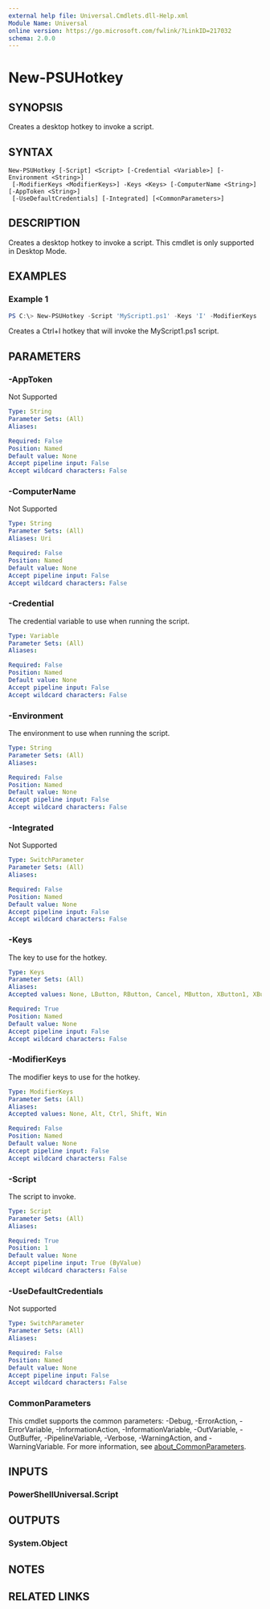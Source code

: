 ```yaml
---
external help file: Universal.Cmdlets.dll-Help.xml
Module Name: Universal
online version: https://go.microsoft.com/fwlink/?LinkID=217032
schema: 2.0.0
---
```


# New-PSUHotkey

## SYNOPSIS
Creates a desktop hotkey to invoke a script.

## SYNTAX

```
New-PSUHotkey [-Script] <Script> [-Credential <Variable>] [-Environment <String>]
 [-ModifierKeys <ModifierKeys>] -Keys <Keys> [-ComputerName <String>] [-AppToken <String>]
 [-UseDefaultCredentials] [-Integrated] [<CommonParameters>]
```

## DESCRIPTION
Creates a desktop hotkey to invoke a script. This cmdlet is only supported in Desktop Mode.

## EXAMPLES

### Example 1
```powershell
PS C:\> New-PSUHotkey -Script 'MyScript1.ps1' -Keys 'I' -ModifierKeys 'Ctrl'
```

Creates a Ctrl+I hotkey that will invoke the MyScript1.ps1 script. 

## PARAMETERS

### -AppToken
Not Supported

```yaml
Type: String
Parameter Sets: (All)
Aliases:

Required: False
Position: Named
Default value: None
Accept pipeline input: False
Accept wildcard characters: False
```

### -ComputerName
Not Supported

```yaml
Type: String
Parameter Sets: (All)
Aliases: Uri

Required: False
Position: Named
Default value: None
Accept pipeline input: False
Accept wildcard characters: False
```

### -Credential
The credential variable to use when running the script. 

```yaml
Type: Variable
Parameter Sets: (All)
Aliases:

Required: False
Position: Named
Default value: None
Accept pipeline input: False
Accept wildcard characters: False
```

### -Environment
The environment to use when running the script. 

```yaml
Type: String
Parameter Sets: (All)
Aliases:

Required: False
Position: Named
Default value: None
Accept pipeline input: False
Accept wildcard characters: False
```

### -Integrated
Not Supported

```yaml
Type: SwitchParameter
Parameter Sets: (All)
Aliases:

Required: False
Position: Named
Default value: None
Accept pipeline input: False
Accept wildcard characters: False
```

### -Keys
The key to use for the hotkey. 

```yaml
Type: Keys
Parameter Sets: (All)
Aliases:
Accepted values: None, LButton, RButton, Cancel, MButton, XButton1, XButton2, Back, Tab, LineFeed, Clear, Enter, Return, ShiftKey, ControlKey, Menu, Pause, CapsLock, Capital, HangulMode, HanguelMode, KanaMode, JunjaMode, FinalMode, KanjiMode, HanjaMode, Escape, IMEConvert, IMENonconvert, IMEAccept, IMEAceept, IMEModeChange, Space, Prior, PageUp, PageDown, Next, End, Home, Left, Up, Right, Down, Select, Print, Execute, Snapshot, PrintScreen, Insert, Delete, Help, D0, D1, D2, D3, D4, D5, D6, D7, D8, D9, A, B, C, D, E, F, G, H, I, J, K, L, M, N, O, P, Q, R, S, T, U, V, W, X, Y, Z, LWin, RWin, Apps, Sleep, NumPad0, NumPad1, NumPad2, NumPad3, NumPad4, NumPad5, NumPad6, NumPad7, NumPad8, NumPad9, Multiply, Add, Separator, Subtract, Decimal, Divide, F1, F2, F3, F4, F5, F6, F7, F8, F9, F10, F11, F12, F13, F14, F15, F16, F17, F18, F19, F20, F21, F22, F23, F24, NumLock, Scroll, LShiftKey, RShiftKey, LControlKey, RControlKey, LMenu, RMenu, BrowserBack, BrowserForward, BrowserRefresh, BrowserStop, BrowserSearch, BrowserFavorites, BrowserHome, VolumeMute, VolumeDown, VolumeUp, MediaNextTrack, MediaPreviousTrack, MediaStop, MediaPlayPause, LaunchMail, SelectMedia, LaunchApplication1, LaunchApplication2, Oem1, OemSemicolon, Oemplus, Oemcomma, OemMinus, OemPeriod, OemQuestion, Oem2, Oem3, Oemtilde, OemOpenBrackets, Oem4, Oem5, OemPipe, Oem6, OemCloseBrackets, Oem7, OemQuotes, Oem8, OemBackslash, Oem102, ProcessKey, Packet, Attn, Crsel, Exsel, EraseEof, Play, Zoom, NoName, Pa1, OemClear, KeyCode, Shift, Control, Alt, Modifiers

Required: True
Position: Named
Default value: None
Accept pipeline input: False
Accept wildcard characters: False
```

### -ModifierKeys
The modifier keys to use for the hotkey.

```yaml
Type: ModifierKeys
Parameter Sets: (All)
Aliases:
Accepted values: None, Alt, Ctrl, Shift, Win

Required: False
Position: Named
Default value: None
Accept pipeline input: False
Accept wildcard characters: False
```

### -Script
The script to invoke. 

```yaml
Type: Script
Parameter Sets: (All)
Aliases:

Required: True
Position: 1
Default value: None
Accept pipeline input: True (ByValue)
Accept wildcard characters: False
```

### -UseDefaultCredentials
Not supported

```yaml
Type: SwitchParameter
Parameter Sets: (All)
Aliases:

Required: False
Position: Named
Default value: None
Accept pipeline input: False
Accept wildcard characters: False
```

### CommonParameters
This cmdlet supports the common parameters: -Debug, -ErrorAction, -ErrorVariable, -InformationAction, -InformationVariable, -OutVariable, -OutBuffer, -PipelineVariable, -Verbose, -WarningAction, and -WarningVariable. For more information, see [about_CommonParameters](http://go.microsoft.com/fwlink/?LinkID=113216).

## INPUTS

### PowerShellUniversal.Script

## OUTPUTS

### System.Object
## NOTES

## RELATED LINKS
